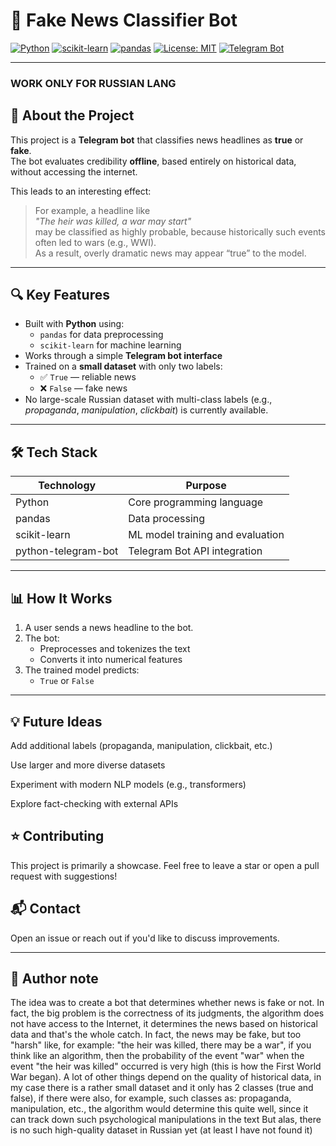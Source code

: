 # 📰 Fake News Classifier Bot

[![Python](https://img.shields.io/badge/python-3.10%2B-blue)](https://www.python.org/)
[![scikit-learn](https://img.shields.io/badge/scikit--learn-1.0%2B-orange)](https://scikit-learn.org/)
[![pandas](https://img.shields.io/badge/pandas-1.5%2B-lightblue)](https://pandas.pydata.org/)
[![License: MIT](https://img.shields.io/badge/License-MIT-green.svg)](LICENSE)
[![Telegram Bot](https://img.shields.io/badge/Telegram-Bot-blue.svg)](https://core.telegram.org/bots)

---

### WORK ONLY FOR RUSSIAN LANG

## 📖 About the Project
This project is a **Telegram bot** that classifies news headlines as **true** or **fake**.  
The bot evaluates credibility **offline**, based entirely on historical data, without accessing the internet.

This leads to an interesting effect:  
> For example, a headline like  
> *"The heir was killed, a war may start"*  
> may be classified as highly probable, because historically such events often led to wars (e.g., WWI).  
> As a result, overly dramatic news may appear “true” to the model.

---

## 🔍 Key Features
- Built with **Python** using:
  - `pandas` for data preprocessing
  - `scikit-learn` for machine learning
- Works through a simple **Telegram bot interface**
- Trained on a **small dataset** with only two labels:
  - ✅ `True` — reliable news  
  - ❌ `False` — fake news
- No large-scale Russian dataset with multi-class labels (e.g., *propaganda*, *manipulation*, *clickbait*) is currently available.

---

## 🛠️ Tech Stack
| Technology           | Purpose                              |
|----------------------|-------------------------------------|
| Python               | Core programming language          |
| pandas               | Data processing                    |
| scikit-learn         | ML model training and evaluation   |
| python-telegram-bot  | Telegram Bot API integration       |

---

## 📊 How It Works
1. A user sends a news headline to the bot.
2. The bot:
   - Preprocesses and tokenizes the text
   - Converts it into numerical features
3. The trained model predicts:
   - `True` or `False`

---

## 💡 Future Ideas
Add additional labels (propaganda, manipulation, clickbait, etc.)

Use larger and more diverse datasets

Experiment with modern NLP models (e.g., transformers)

Explore fact-checking with external APIs

## ⭐ Contributing
This project is primarily a showcase.
Feel free to leave a star or open a pull request with suggestions!

## 📬 Contact
Open an issue or reach out if you'd like to discuss improvements.

---

## 📖 Author note
The idea was to create a bot that determines whether news is fake or not.
In fact, the big problem is the correctness of its judgments,
the algorithm does not have access to the Internet, it determines the news based on historical data and that's the whole catch.
In fact, the news may be fake, but too "harsh" like, for example: "the heir was killed, there may be a war",
if you think like an algorithm, then the probability of the event "war" when the event "the heir was killed" occurred is very high (this is how the First World War began).
A lot of other things depend on the quality of historical data, in my case there is a rather small dataset and it only has 2 classes (true and false),
if there were also, for example, such classes as: propaganda, manipulation, etc., the algorithm would determine this quite well, since it can track down such psychological manipulations in the text
But alas, there is no such high-quality dataset in Russian yet (at least I have not found it)
